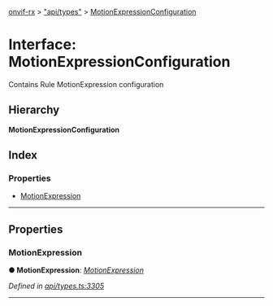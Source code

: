 [onvif-rx](../README.md) > ["api/types"](../modules/_api_types_.md) > [MotionExpressionConfiguration](../interfaces/_api_types_.motionexpressionconfiguration.md)

# Interface: MotionExpressionConfiguration

Contains Rule MotionExpression configuration

## Hierarchy

**MotionExpressionConfiguration**

## Index

### Properties

* [MotionExpression](_api_types_.motionexpressionconfiguration.md#motionexpression)

---

## Properties

<a id="motionexpression"></a>

###  MotionExpression

**● MotionExpression**: *[MotionExpression](_api_types_.motionexpression.md)*

*Defined in [api/types.ts:3305](https://github.com/patrickmichalina/onvif-rx/blob/d62cee9/src/api/types.ts#L3305)*

___

